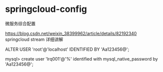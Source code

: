 # springcloud-config
微服务综合配置

https://blog.csdn.net/weixin_38399962/article/details/82192340     springcloud stream 详细讲解


ALTER USER 'root'@'localhost' IDENTIFIED BY 'Aa123456@';



mysql> create user 'lrq001'@'%' identified with mysql_native_password by 'Aa123456@';


